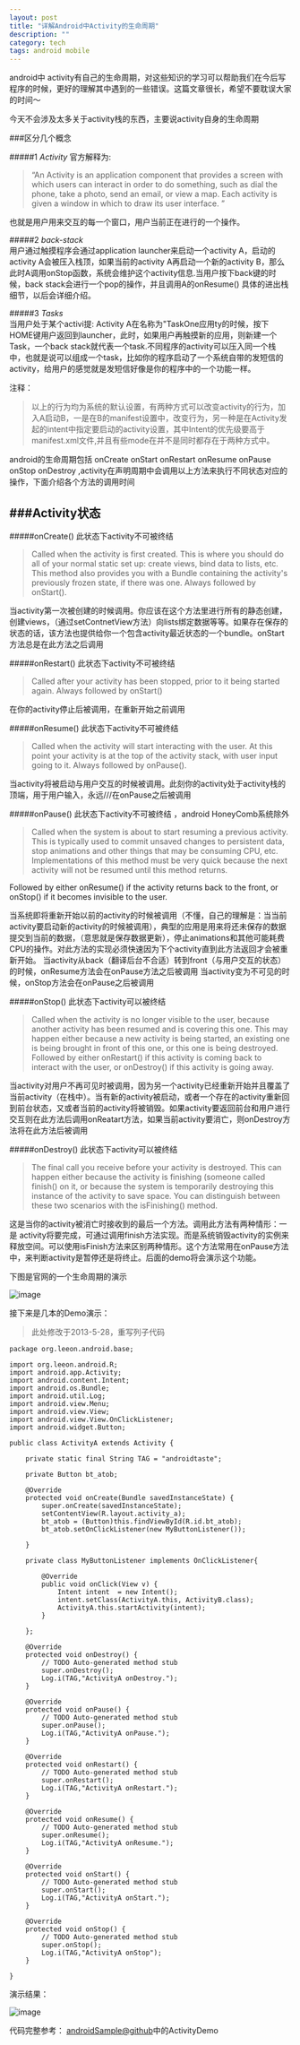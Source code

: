 ```yaml
---
layout: post
title: "详解Android中Activity的生命周期"
description: ""
category: tech
tags: android mobile
---
```

android中 activity有自己的生命周期，对这些知识的学习可以帮助我们在今后写程序的时候，更好的理解其中遇到的一些错误。这篇文章很长，希望不要耽误大家的时间～


今天不会涉及太多关于activity栈的东西，主要说activity自身的生命周期

###区分几个概念 

#####1 *Activity* 官方解释为:
> “An Activity is an application component that provides a screen with which users can interact in order to do something, such as dial the  phone, take a photo, send an email, or view a map. Each activity is given a window in which to draw its user interface. ”

也就是用户用来交互的每一个窗口，用户当前正在进行的一个操作。

#####2 *back-stack*  
用户通过触摸程序会通过application launcher来启动一个activity A，启动的activity A会被压入栈顶，如果当前的activity A再启动一个新的activity B，那么此时A调用onStop函数，系统会维护这个activity信息.当用户按下back键的时候，back stack会进行一个pop的操作，并且调用A的onResume()  具体的进出栈细节，以后会详细介绍。


#####3 *Tasks*  
当用户处于某个activi提: Activity A在名称为"TaskOne应用ty的时候，按下HOME键用户返回到launcher，此时，如果用户再触摸新的应用，则新建一个Task，一个back stack就代表一个task.不同程序的activity可以压入同一个栈中，也就是说可以组成一个task，比如你的程序启动了一个系统自带的发短信的activity，给用户的感觉就是发短信好像是你的程序中的一个功能一样。


注释：

>以上的行为均为系统的默认设置，有两种方式可以改变activity的行为，加入A启动B，一是在B的manifest设置中，改变行为，另一种是在Activity发起的intent中指定要启动的activity设置，其中Intent的优先级要高于manifest.xml文件,并且有些mode在并不是同时都存在于两种方式中。


android的生命周期包括  onCreate onStart onRestart onResume onPause onStop onDestroy ,activity在声明周期中会调用以上方法来执行不同状态对应的操作，下面介绍各个方法的调用时间

###Activity状态
---------------------------------------------------------------------------------

#####onCreate()     此状态下activity不可被终结 

>Called when the activity is first created. This is where you should do all of your normal static set up: create views, bind data to lists, etc. This method also provides you with a Bundle containing the activity's previously frozen state, if there was one.
Always followed by onStart().

当activity第一次被创建的时候调用。你应该在这个方法里进行所有的静态创建，创建views，（通过setContnetView方法）向lists绑定数据等等。如果存在保存的状态的话，该方法也提供给你一个包含activity最近状态的一个bundle。onStart方法总是在此方法之后调用


#####onRestart()    此状态下activity不可被终结 

>Called after your activity has been stopped, prior to it being started again.
Always followed by onStart()

在你的activity停止后被调用，在重新开始之前调用


#####onResume()    此状态下activity不可被终结 

>Called when the activity will start interacting with the user. At this point your activity is at the top of the activity stack, with user input going to it.
Always followed by onPause().

当activity将被启动与用户交互的时候被调用。此刻你的activity处于activity栈的顶端，用于用户输入，永远///在onPause之后被调用

#####onPause()    此状态下activity不可被终结 ，android HoneyComb系统除外

>Called when the system is about to start resuming a previous activity. This is typically used to commit unsaved changes to persistent data, stop animations and other things that may be consuming CPU, etc. Implementations of this method must be very quick because the next activity will not be resumed until this method returns.

Followed by either onResume() if the activity returns back to the front, or onStop() if it becomes invisible to the user.

当系统即将重新开始以前的activity的时候被调用（不懂，自己的理解是：当当前activity要启动新的activity的时候被调用），典型的应用是用来将还未保存的数据提交到当前的数据，（意思就是保存数据更新），停止animations和其他可能耗费CPU的操作。对此方法的实现必须快速因为下个activity直到此方法返回才会被重新开始。
当activity从back（翻译后台不合适）转到front（与用户交互的状态）的时候，onResume方法会在onPause方法之后被调用
当activity变为不可见的时候，onStop方法会在onPause之后被调用

#####onStop()    此状态下activity可以被终结 

>Called when the activity is no longer visible to the user, because another activity has been resumed and is covering this one. This may happen either because a new activity is being started, an existing one is being brought in front of this one, or this one is being destroyed.
Followed by either onRestart() if this activity is coming back to interact with the user, or onDestroy() if this activity is going away.


当activity对用户不再可见时被调用，因为另一个activity已经重新开始并且覆盖了当前activity（在栈中）。当有新的activity被启动，或者一个存在的activity重新回到前台状态，又或者当前的activity将被销毁。如果activity要返回前台和用户进行交互则在此方法后调用onReatart方法，如果当前activity要消亡，则onDestroy方法将在此方法后被调用


#####onDestroy()     此状态下activity可以被终结

>The final call you receive before your activity is destroyed. This can happen either because the activity is finishing (someone called finish() on it, or because the system is temporarily destroying this instance of the activity to save space. You can distinguish between these two scenarios with the isFinishing() method.

这是当你的activity被消亡时接收到的最后一个方法。调用此方法有两种情形：一是 activity将要完成，可通过调用finish方法实现。而是系统销毁activity的实例来释放空间。可以使用isFinish方法来区别两种情形。这个方法常用在onPause方法中，来判断activity是暂停还是将终止。后面的demo将会演示这个功能。


下图是官网的一个生命周期的演示

![image](/assets/images/pages/activity_lifecycle.png)

接下来是几本的Demo演示：
> 此处修改于2013-5-28，重写列子代码

    package org.leeon.android.base;
   
	import org.leeon.android.R;
	import android.app.Activity;
	import android.content.Intent;
	import android.os.Bundle;
	import android.util.Log;
	import android.view.Menu;
	import android.view.View;
	import android.view.View.OnClickListener;
	import android.widget.Button;

	public class ActivityA extends Activity {

		private static final String TAG = "androidtaste";
		
		private Button bt_atob;

		@Override
		protected void onCreate(Bundle savedInstanceState) {
			super.onCreate(savedInstanceState);
			setContentView(R.layout.activity_a);
			bt_atob = (Button)this.findViewById(R.id.bt_atob);
			bt_atob.setOnClickListener(new MyButtonListener());
			
		}
		
		private class MyButtonListener implements OnClickListener{

			@Override
			public void onClick(View v) {
				Intent intent  = new Intent();
				intent.setClass(ActivityA.this, ActivityB.class);
				ActivityA.this.startActivity(intent);
			}
			
		};
		
		@Override
		protected void onDestroy() {
			// TODO Auto-generated method stub
			super.onDestroy();
			Log.i(TAG,"ActivityA onDestroy.");
		}

		@Override
		protected void onPause() {
			// TODO Auto-generated method stub
			super.onPause();
			Log.i(TAG,"ActivityA onPause.");
		}

		@Override
		protected void onRestart() {
			// TODO Auto-generated method stub
			super.onRestart();
			Log.i(TAG,"ActivityA onRestart.");
		}

		@Override
		protected void onResume() {
			// TODO Auto-generated method stub
			super.onResume();
			Log.i(TAG,"ActivityA onResume.");
		}

		@Override
		protected void onStart() {
			// TODO Auto-generated method stub
			super.onStart();
			Log.i(TAG,"ActivityA onStart.");
		}

		@Override
		protected void onStop() {
			// TODO Auto-generated method stub
			super.onStop();
			Log.i(TAG,"ActivityA onStop");
		}

	}


演示结果：

![image](/assets/images/pages/android-life-shot.png)


   代码完整参考：
   [androidSample@github](https://github.com/leeon/androidSample)中的ActivityDemo


